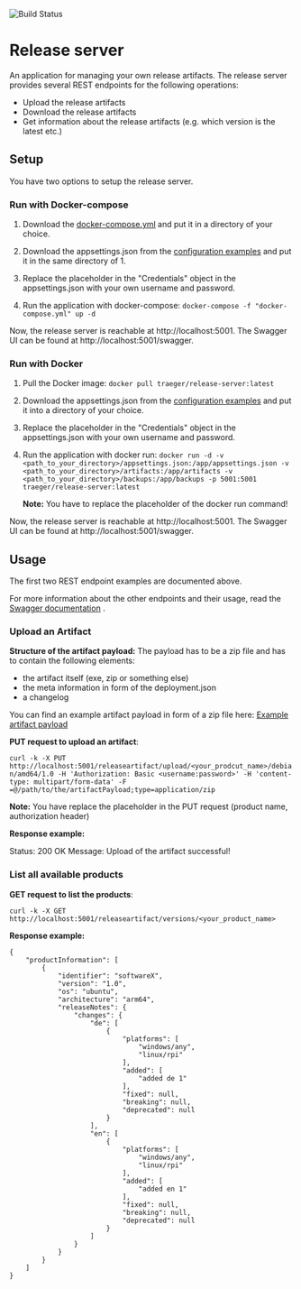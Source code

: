 ![Build Status](https://github.com/Traeger-GmbH/release-server/workflows/build/badge.svg?branch=master)

# Release server

An application for managing your own release artifacts. The release server provides several REST endpoints for the following operations:

- Upload the release artifacts
- Download the release artifacts
- Get information about the release artifacts (e.g. which version is the latest etc.)

## Setup

You have two options to setup the release server.

### Run with Docker-compose

1. Download the [docker-compose.yml](https://github.com/Traeger-GmbH/release-server/blob/master/docker-compose.yml) and put it in a directory of your choice.

2. Download the appsettings.json from the [configuration examples](https://github.com/Traeger-GmbH/release-server/tree/master/examples) and put it in the same directory of 1.

3. Replace the placeholder in the "Credentials" object in the appsettings.json with your own username and password.

4. Run the application with docker-compose: `docker-compose -f "docker-compose.yml" up -d`

Now, the release server is reachable at http://localhost:5001.
The Swagger UI can be found at http://localhost:5001/swagger.

### Run with Docker

1. Pull the Docker image: `docker pull traeger/release-server:latest`

2. Download the appsettings.json from the [configuration examples](https://github.com/Traeger-GmbH/release-server/tree/master/examples) and put it into a directory of your choice.

3. Replace the placeholder in the "Credentials" object in the appsettings.json with your own username and password.

4. Run the application with docker run: `docker run -d -v <path_to_your_directory>/appsettings.json:/app/appsettings.json -v <path_to_your_directory>/artifacts:/app/artifacts -v <path_to_your_directory>/backups:/app/backups -p 5001:5001  traeger/release-server:latest`
 
    __Note:__ You have to replace the placeholder of the docker run command!  

Now, the release server is reachable at http://localhost:5001.
The Swagger UI can be found at http://localhost:5001/swagger.

## Usage

The first two REST endpoint examples are documented above. 

For more information about the other endpoints and their usage, read the [Swagger documentation](https://github.com/Traeger-GmbH/release-server/blob/master/Docs/api/swagger.json) .

### Upload an Artifact

__Structure of the artifact payload:__ The payload has to be a zip file and has to contain the following elements:

- the artifact itself (exe, zip or something else)
- the meta information in form of the deployment.json
- a changelog

You can find an example artifact payload in form of a zip file here: [Example artifact payload](https://github.com/Traeger-GmbH/release-server/tree/master/examples)

__PUT request to upload an artifact__:

`curl -k -X PUT http://localhost:5001/releaseartifact/upload/<your_prodcut_name>/debian/amd64/1.0 -H 'Authorization: Basic <username:password>' -H 'content-type: multipart/form-data' -F =@/path/to/the/artifactPayload;type=application/zip`

__Note:__ You have replace the placeholder in the PUT request (product name, authorization header)

__Response example:__

Status: 200 OK
Message: Upload of the artifact successful!

### List all available products

__GET request to list the products__:

 `curl -k -X GET http://localhost:5001/releaseartifact/versions/<your_product_name>`

 __Response example:__

    {
        "productInformation": [
            {
                "identifier": "softwareX",
                "version": "1.0",
                "os": "ubuntu",
                "architecture": "arm64",
                "releaseNotes": {
                    "changes": {
                        "de": [
                            {
                                "platforms": [
                                    "windows/any",
                                    "linux/rpi"
                                ],
                                "added": [
                                    "added de 1"
                                ],
                                "fixed": null,
                                "breaking": null,
                                "deprecated": null
                            }
                        ],
                        "en": [
                            {
                                "platforms": [
                                    "windows/any",
                                    "linux/rpi"
                                ],
                                "added": [
                                    "added en 1"
                                ],
                                "fixed": null,
                                "breaking": null,
                                "deprecated": null
                            }
                        ]
                    }
                }
            }
        ]
    }
